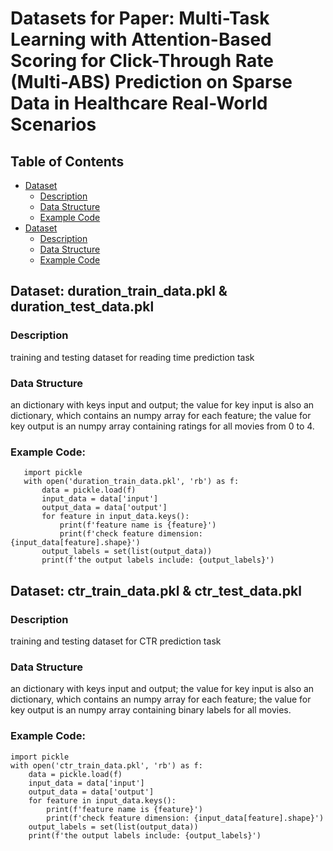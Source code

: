 # Datasets for Paper: Multi-Task Learning with Attention-Based Scoring for Click-Through Rate (Multi-ABS) Prediction on Sparse Data in Healthcare Real-World Scenarios

## Table of Contents

[comment]: <> (- [Security]&#40;#security&#41;)
* [Dataset](#Dataset)
  * [Description](#Description)
  * [Data Structure](#Data_Strcture)
  * [Example Code](#Example_Code) 
* [Dataset](#Dataset)
  * [Description](#Description)
  * [Data Structure](#Data_Strcture)
  * [Example Code](#Example_Code) 

[comment]: <> (- [Usage]&#40;#usage&#41;)
[comment]: <> (- [API]&#40;#api&#41;)
[comment]: <> (## Security)

## Dataset: duration_train_data.pkl & duration_test_data.pkl
### Description
training and testing dataset for reading time prediction task
### Data Structure
an dictionary with keys input and output; the value for key input is also an dictionary, which contains an numpy array for each feature; the value for key output is an numpy array containing ratings for all movies from 0 to 4.
### Example Code:
       import pickle
       with open('duration_train_data.pkl', 'rb') as f:
           data = pickle.load(f)
           input_data = data['input']
           output_data = data['output']
           for feature in input_data.keys():
               print(f'feature name is {feature}')
               print(f'check feature dimension: {input_data[feature].shape}')
           output_labels = set(list(output_data))
           print(f'the output labels include: {output_labels}')


## Dataset: ctr_train_data.pkl & ctr_test_data.pkl
### Description
training and testing dataset for CTR prediction task
### Data Structure
an dictionary with keys input and output; the value for key input is also an dictionary, which contains an numpy array for each feature; the value for key output is an numpy array containing binary labels for all movies.
### Example Code:
    import pickle
    with open('ctr_train_data.pkl', 'rb') as f:
        data = pickle.load(f)
        input_data = data['input']
        output_data = data['output']
        for feature in input_data.keys():
            print(f'feature name is {feature}')
            print(f'check feature dimension: {input_data[feature].shape}')
        output_labels = set(list(output_data))
        print(f'the output labels include: {output_labels}')
